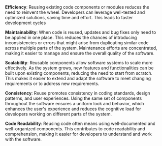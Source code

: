 **Efficiency**: Reusing existing code components or modules reduces the need to reinvent the wheel. Developers can leverage well-tested and optimized solutions, saving time and effort. This leads to faster development cycles

**Maintainability**: When code is reused, updates and bug fixes only need to be applied in one place. This reduces the chances of introducing inconsistencies or errors that might arise from duplicating similar code across multiple parts of the system. Maintenance efforts are concentrated, making it easier to manage and ensure the overall quality of the software.

**Scalability**: Reusable components allow software systems to scale more effectively. As the system grows, new features and functionalities can be built upon existing components, reducing the need to start from scratch. This makes it easier to extend and adapt the software to meet changing requirements or to address new requirements.

**Consistency**: Reuse promotes consistency in coding standards, design patterns, and user experiences. Using the same set of components throughout the software ensures a uniform look and behavior, which enhances the user's experience and reduces the cognitive load for developers working on different parts of the system.

**Code Readability**: Reusing code often means using well-documented and well-organized components. This contributes to code readability and comprehension, making it easier for developers to understand and work with the software.